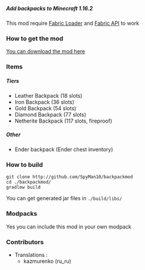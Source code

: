 ##### Add backpacks to Minecraft 1.16.2

This mod require [Fabric Loader](https://fabricmc.net/) and [Fabric API](https://www.curseforge.com/minecraft/mc-mods/fabric-api) to work

### How to get the mod

[You can download the mod here](https://www.curseforge.com/minecraft/mc-mods/backpackmod)

### Items

##### Tiers

- Leather Backpack (18 slots)
- Iron Backpack (36 slots)
- Gold Backpack (54 slots)
- Diamond Backpack (77 slots)
- Netherite Backpack (117 slots, fireproof)

##### Other

- Ender backpack (Ender chest inventory)

### How to build

```
git clone http://github.com/SpyMan10/backpackmod
cd ./backpackmod/
gradlew build
```

You can get generated jar files in `./build/libs/`

### Modpacks

Yes you can include this mod in your own modpack

### Contributors

- Translations :
    - kazmurenko (ru_ru)
